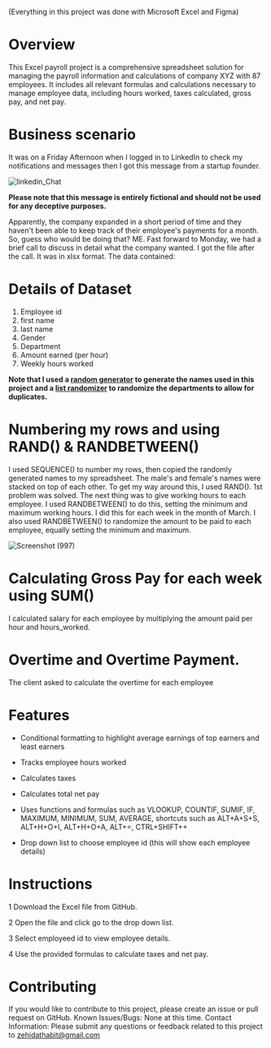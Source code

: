  (Everything in this project was done with Microsoft Excel and Figma)

 # Overview

This Excel payroll project is a comprehensive spreadsheet solution for managing the payroll information and calculations of company XYZ with 87 employees. It includes all relevant formulas and calculations necessary to manage employee data, including hours worked, taxes calculated, gross pay, and net pay.

# Business scenario 
It was on a Friday Afternoon when I logged in to LinkedIn to check my notifications and messages then I got this message from a startup founder.




![linkedin_Chat](https://github.com/mademoixcel/Payroll/assets/124081194/10830fb4-194d-4ef5-b52b-ef2c46cdf686)



**Please note that this message is entirely fictional and should not be used for any deceptive purposes.**



Apparently, the company expanded in a short period of time and they haven't been able to keep track of their employee's payments for a month. So, guess who would be doing that? ME. 
Fast forward to Monday, we had a brief call to discuss in detail what the company wanted. I got the file after the call. It was in xlsx format. The data contained:

# Details of Dataset
1. Employee id
2. first name
3. last name
4. Gender
5. Department 
6. Amount earned (per hour)
7. Weekly hours worked

   
 **Note that I used a [random generator](http://random-name-generator.info/) to generate the names used in this project and a [list randomizer](https://www.randomlists.com/list-randomizer?dup=true&qty=7&items=Founders%2FEntrepreneurs%0AProduct+Development%0AEngineering%2FTechnology%0ASales+and+Business+Development%0AMarketing%0AOperations%0AHuman+Resources%0AFinance+and+Accounting%0ACustomer+Support%0ALegal+and+Compliance) to randomize the departments to allow for duplicates.**

# Numbering my rows and using RAND() & RANDBETWEEN() 
I used SEQUENCE() to number my rows, then copied the randomly generated names to my spreadsheet. The male's and female's names were stacked on top of each other. To get my way around this, I used RAND(). 1st problem was solved. The next thing was to give working hours to each employee. I used RANDBETWEEN() to do this, setting the minimum and maximum working hours. I did this for each week in the month of March. I also used RANDBETWEEN() to randomize the amount to be paid to each employee, equally setting the minimum and maximum.

![Screenshot (997)](https://github.com/mademoixcel/Payroll/assets/124081194/fb8c6070-c07d-4e5c-b778-142c0c912c40)


# Calculating Gross Pay for each week using SUM()

I calculated salary for each employee by multiplying the amount paid per hour and hours_worked. 

# Overtime and Overtime Payment. 

The client asked to calculate the overtime for each employee 



# Features
- Conditional formatting to highlight average earnings of top earners and least earners

- Tracks employee hours worked

- Calculates taxes

- Calculates total net pay

- Uses functions and formulas such as VLOOKUP, COUNTIF, SUMIF, IF, MAXIMUM, MINIMUM, SUM, AVERAGE, shortcuts such as ALT+A+S+S, ALT+H+O+I, ALT+H+O+A, ALT+=, CTRL+SHIFT++

- Drop down list to choose employee id (this will show each employee details)

# Instructions

1 Download the Excel file from GitHub.

2 Open the file and click go to the drop down list.

3 Select employeed id to view employee details.

4 Use the provided formulas to calculate taxes and net pay.

# Contributing

If you would like to contribute to this project, please create an issue or pull request on GitHub.  Known Issues/Bugs: None at this time.  Contact Information: Please submit any questions or feedback related to this project to zehidathabit@gmail.com
